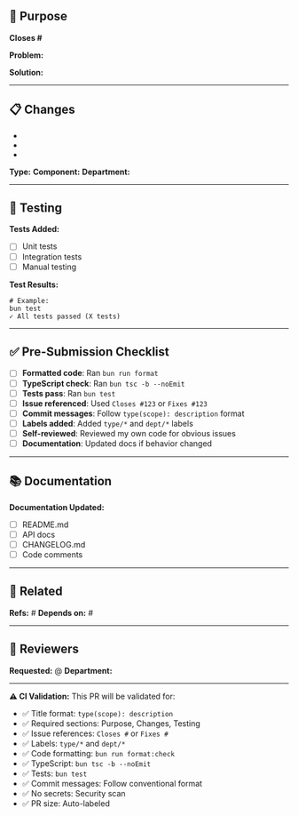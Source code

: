 <!-- 
⚠️  VALIDATION ENFORCED ⚠️
This PR will be automatically validated. Missing required fields will cause CI to fail.

PR Title MUST follow format: type(scope): description
Example: feat(worker): add GitHub webhook integration

Required sections: Purpose, Changes, Testing, Issue References
Required labels: type/*, dept/*
Required: bun run format before commit
-->

## 🎯 Purpose
<!-- REQUIRED: What problem does this solve? Link to issue. -->

**Closes #** <!-- REQUIRED: Must reference at least one issue -->

**Problem:**
<!-- Describe the problem or need -->

**Solution:**
<!-- Describe your solution -->

---

## 📋 Changes
<!-- REQUIRED: List all changes made -->

- 
- 
- 

**Type:** <!-- feat/fix/docs/refactor/test/chore -->
**Component:** <!-- queue/tunnel/worker/cli/telegram -->
**Department:** <!-- infrastructure/providers/quality/documentation -->

---

## 🧪 Testing
<!-- REQUIRED: How was this tested? -->

**Tests Added:**
- [ ] Unit tests
- [ ] Integration tests
- [ ] Manual testing

**Test Results:**
<!-- Paste test output or describe results -->

```
# Example:
bun test
✓ All tests passed (X tests)
```

---

## ✅ Pre-Submission Checklist
<!-- REQUIRED: All must be checked before submitting -->

- [ ] **Formatted code**: Ran `bun run format`
- [ ] **TypeScript check**: Ran `bun tsc -b --noEmit`
- [ ] **Tests pass**: Ran `bun test`
- [ ] **Issue referenced**: Used `Closes #123` or `Fixes #123`
- [ ] **Commit messages**: Follow `type(scope): description` format
- [ ] **Labels added**: Added `type/*` and `dept/*` labels
- [ ] **Self-reviewed**: Reviewed my own code for obvious issues
- [ ] **Documentation**: Updated docs if behavior changed

---

## 📚 Documentation
<!-- If applicable -->

**Documentation Updated:**
- [ ] README.md
- [ ] API docs
- [ ] CHANGELOG.md
- [ ] Code comments

---

## 🔗 Related
<!-- Optional: Link related PRs or issues -->

**Refs:** #<!-- Related issues -->
**Depends on:** #<!-- Blocking PRs -->

---

## 👥 Reviewers
<!-- Auto-assigned via CODEOWNERS, but you can request specific reviewers -->

**Requested:** @<!-- username -->
**Department:** <!-- infrastructure/providers/quality/documentation -->

---

**⚠️  CI Validation:** This PR will be validated for:
- ✅ Title format: `type(scope): description`
- ✅ Required sections: Purpose, Changes, Testing
- ✅ Issue references: `Closes #` or `Fixes #`
- ✅ Labels: `type/*` and `dept/*`
- ✅ Code formatting: `bun run format:check`
- ✅ TypeScript: `bun tsc -b --noEmit`
- ✅ Tests: `bun test`
- ✅ Commit messages: Follow conventional format
- ✅ No secrets: Security scan
- ✅ PR size: Auto-labeled
